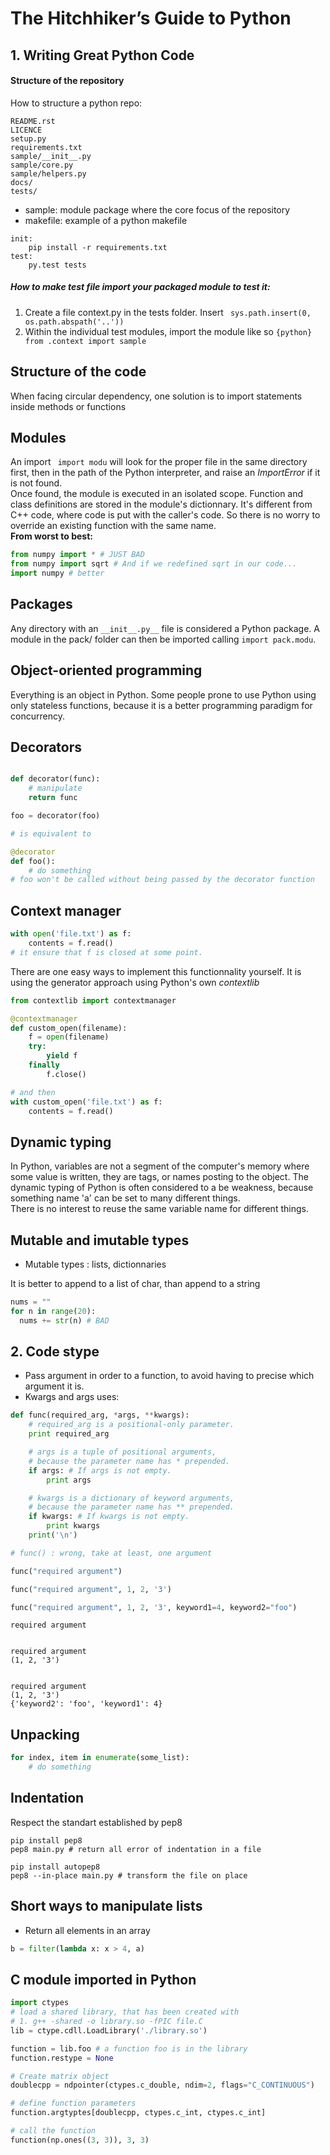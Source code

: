 
# The Hitchhiker’s Guide to Python


## 1. Writing Great Python Code
#### Structure of the repository
How to structure a python repo:
```{python}
README.rst
LICENCE
setup.py
requirements.txt
sample/__init__.py
sample/core.py
sample/helpers.py
docs/
tests/
```
* sample: module package where the core focus of the repository
* makefile: example of a python makefile
```{bash}
init:
    pip install -r requirements.txt
test:
    py.test tests
```

##### How to make test file import your packaged module to test it:
1. Create a file context.py in the tests folder. Insert  ``` sys.path.insert(0, os.path.abspath('..'))```
2. Within the individual test modules, import the module like so ```{python} from .context import sample```



## Structure of the code
When facing circular dependency, one solution is to import statements inside methods or functions


## Modules
An import ``` import modu``` will look for the proper file in the same directory first, then in the path of the Python interpreter, and raise an _ImportError_ if it is not found.  
Once found, the module is executed in an isolated scope. Function and class definitions are stored in the module's dictionnary. It's different from C++ code, where code is put with the caller's code. So there is no worry to override an existing function with the same name.  
__From worst to best:__



```python
from numpy import * # JUST BAD
from numpy import sqrt # And if we redefined sqrt in our code...
import numpy # better
```

## Packages
Any directory with an ```__init__.py__``` file is considered a Python package. A module in the pack/ folder can then be imported calling ```import pack.modu```.

## Object-oriented programming
Everything is an object in Python. Some people prone to use Python using only stateless functions, because it is a better programming paradigm for concurrency.


## Decorators


```python

def decorator(func):
    # manipulate
    return func

foo = decorator(foo)

# is equivalent to

@decorator
def foo():
    # do something
# foo won't be called without being passed by the decorator function
```

## Context manager


```python
with open('file.txt') as f:
    contents = f.read()
# it ensure that f is closed at some point. 
```

There are one easy ways to implement this functionnality yourself. It is using the generator approach using Python's own _contextlib_


```python
from contextlib import contextmanager

@contextmanager
def custom_open(filename):
    f = open(filename)
    try:
        yield f
    finally
        f.close()

# and then
with custom_open('file.txt') as f:
    contents = f.read()
```

## Dynamic typing
In Python, variables are not a segment of the computer's memory where some value is written, they are tags, or names posting to the object. The dynamic typing of Python is often considered to a be weakness, because something name 'a' can be set to many different things.  
There is no interest to reuse the same variable name for different things.


## Mutable and imutable types
* Mutable types : lists, dictionnaries

It is better to append to a list of char, than append to a string


```python
nums = ""
for n in range(20):
  nums += str(n) # BAD
```

## 2. Code stype
* Pass argument in order to a function, to avoid having to precise which argument it is.
* Kwargs and args uses:


```python
def func(required_arg, *args, **kwargs):
    # required_arg is a positional-only parameter.
    print required_arg

    # args is a tuple of positional arguments,
    # because the parameter name has * prepended.
    if args: # If args is not empty.
        print args

    # kwargs is a dictionary of keyword arguments,
    # because the parameter name has ** prepended.
    if kwargs: # If kwargs is not empty.
        print kwargs
    print('\n')

# func() : wrong, take at least, one argument

func("required argument")

func("required argument", 1, 2, '3')

func("required argument", 1, 2, '3', keyword1=4, keyword2="foo")

```

    required argument
    
    
    required argument
    (1, 2, '3')
    
    
    required argument
    (1, 2, '3')
    {'keyword2': 'foo', 'keyword1': 4}
    
    


## Unpacking


```python
for index, item in enumerate(some_list):
    # do something
```

## Indentation

Respect the standart established by pep8
```{bash}
pip install pep8 
pep8 main.py # return all error of indentation in a file

pip install autopep8
pep8 --in-place main.py # transform the file on place
```

## Short ways to manipulate lists

* Return all elements in an array


```python
b = filter(lambda x: x > 4, a)
```

## C module imported in Python


```python
import ctypes
# load a shared library, that has been created with
# 1. g++ -shared -o library.so -fPIC file.C
lib = ctype.cdll.LoadLibrary('./library.so')

function = lib.foo # a function foo is in the library
function.restype = None

# Create matrix object
doublecpp = ndpointer(ctypes.c_double, ndim=2, flags="C_CONTINUOUS")

# define function parameters
function.argtyptes[doublecpp, ctypes.c_int, ctypes.c_int]

# call the function
function(np.ones((3, 3)), 3, 3)
```
